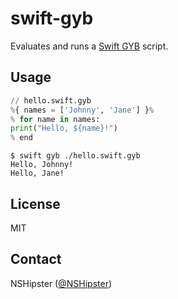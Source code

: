 # swift-gyb

Evaluates and runs a [Swift GYB](https://nshipster.com/swift-gyb/) script.

## Usage

```python
// hello.swift.gyb
%{ names = ['Johnny', 'Jane'] }%
% for name in names:
print("Hello, ${name}!")
% end
```

```terminal
$ swift gyb ./hello.swift.gyb
Hello, Johnny!
Hello, Jane!
```

## License

MIT

## Contact

NSHipster ([@NSHipster](https://twitter.com/NSHipster))
